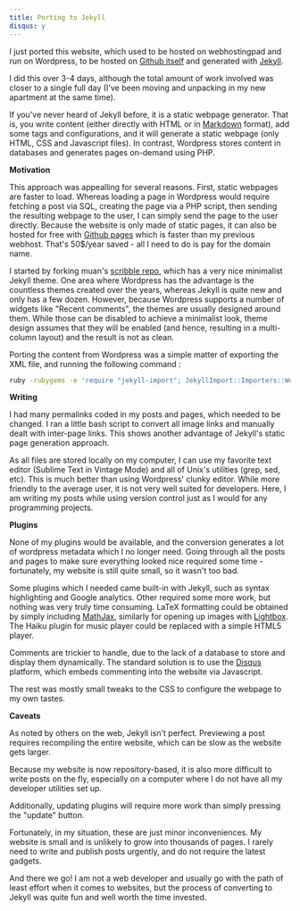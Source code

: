 ```yaml
---
title: Porting to Jekyll
disqus: y
---
```

I just ported this website, which used to be hosted on webhostingpad and run on Wordpress, to be hosted on [Github itself](https://github.com/rudi-c/rudi-c.github.io) and generated with [Jekyll](http://jekyllrb.com/).

I did this over 3-4 days, although the total amount of work involved was closer to a single full day (I've been moving and unpacking in my new apartment at the same time).

If you've never heard of Jekyll before, it is a static webpage generator. That is, you write content (either directly with HTML or in [Markdown](http://daringfireball.net/projects/markdown/) format), add some tags and configurations, and it will generate a static webpage (only HTML, CSS and Javascript files). In contrast, Wordpress stores content in databases and generates pages on-demand using PHP.

**Motivation**

This approach was appealling for several reasons. First, static webpages are faster to load. Whereas loading a page in Wordpress would require fetching a post via SQL, creating the page via a PHP script, then sending the resulting webpage to the user, I can simply send the page to the user directly. Because the website is only made of static pages, it can also be hosted for free with [Github pages](https://pages.github.com/) which is faster than my previous webhost. That's 50$/year saved - all I need to do is pay for the domain name.

I started by forking muan's [scribble repo](https://github.com/muan/scribble), which has a very nice minimalist Jekyll theme. One area where Wordpress has the advantage is the countless themes created over the years, whereas Jekyll is quite new and only has a few dozen. However, because Wordpress supports a number of widgets like "Recent comments", the themes are usually designed around them. While those can be disabled to achieve a minimalist look, theme design assumes that they will be enabled (and hence, resulting in a multi-column layout) and the result is not as clean.

Porting the content from Wordpress was a simple matter of exporting the XML file, and running the following command :

```bash
ruby -rubygems -e 'require "jekyll-import"; JekyllImport::Importers::WordpressDotCom.run({ :source => "digitalfreepen.wordpress.2014-04-30.xml" })'
```

**Writing**

I had many permalinks coded in my posts and pages, which needed to be changed. I ran a little bash script to convert all image links and manually dealt with inter-page links. This shows another advantage of Jekyll's static page generation approach.

As all files are stored locally on my computer, I can use my favorite text editor (Sublime Text in Vintage Mode) and all of Unix's utilities (grep, sed, etc). This is much better than using Wordpress' clunky editor. While more friendly to the average user, it is not very well suited for developers. Here, I am writing my posts while using version control just as I would for any programming projects.

**Plugins**

None of my plugins would be available, and the conversion generates a lot of wordpress metadata which I no longer need. Going through all the posts and pages to make sure everything looked nice required some time - fortunately, my website is still quite small, so it wasn't too bad.

Some plugins which I needed came built-in with Jekyll, such as syntax highlighting and Google analytics. Other required some more work, but nothing was very truly time consuming. LaTeX formatting could be obtained by simply including [MathJax](http://www.mathjax.org/), similarly for opening up images with [Lightbox](http://www.lokeshdhakar.com/projects/lightbox2/?u=9). The Haiku plugin for music player could be replaced with a simple HTML5 player.

Comments are trickier to handle, due to the lack of a database to store and display them dynamically. The standard solution is to use the [Disqus](http://disqus.com/) platform, which embeds commenting into the website via Javascript.

The rest was mostly small tweaks to the CSS to configure the webpage to my own tastes.

**Caveats**

As noted by others on the web, Jekyll isn't perfect. Previewing a post requires recompiling the entire website, which can be slow as the website gets larger.

Because my website is now repository-based, it is also more difficult to write posts on the fly, especially on a computer where I do not have all my developer utilities set up.

Additionally, updating plugins will require more work than simply pressing the "update" button.

Fortunately, in my situation, these are just minor inconveniences. My website is small and is unlikely to grow into thousands of pages. I rarely need to write and publish posts urgently, and do not require the latest gadgets.

And there we go! I am not a web developer and usually go with the path of least effort when it comes to websites, but the process of converting to Jekyll was quite fun and well worth the time invested.
